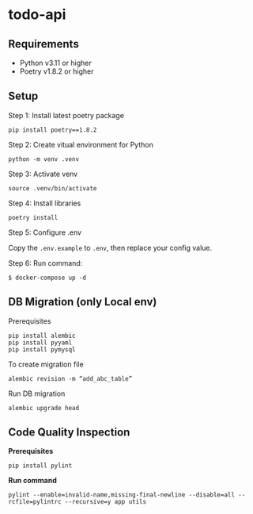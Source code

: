 # todo-api 

## Requirements

- Python v3.11 or higher
- Poetry v1.8.2 or higher

## Setup

Step 1: Install latest poetry package

```
pip install poetry==1.8.2
```

Step 2: Create vitual environment for Python

```
python -m venv .venv
```

Step 3: Activate venv

```
source .venv/bin/activate
```

Step 4: Install libraries

```
poetry install
```

Step 5: Configure .env

Copy the `.env.example` to `.env`, then replace your config value.

Step 6: Run command:

```
$ docker-compose up -d
```

## DB Migration (only Local env)
Prerequisites

```shell
pip install alembic
pip install pyyaml
pip install pymysql
```

To create migration file

```shell
alembic revision -m “add_abc_table”
```

Run DB migration

```shell
alembic upgrade head
```

## Code Quality Inspection

**Prerequisites**

```shell
pip install pylint
```

**Run command**

```shell
pylint --enable=invalid-name,missing-final-newline --disable=all --rcfile=pylintrc --recursive=y app utils
``` 